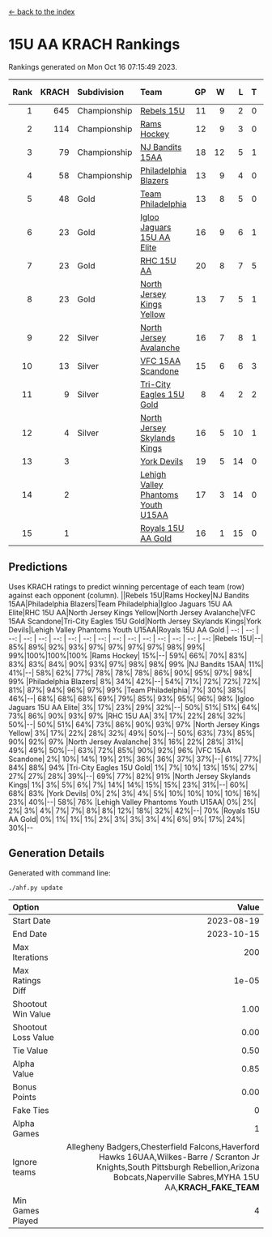 [<- back to the index](readme.md)
# 15U AA KRACH Rankings
Rankings generated on Mon Oct 16 07:15:49 2023.

Rank|KRACH|Subdivision|Team|GP|W|L|T|OTW|OTL|SoS|Exp Wins|Win Diff
---:|---:|:---|:---|---:|---:|---:|---:|---:|---:|---:|---:|---:
1|645|Championship|[Rebels 15U](https://gamesheetstats.com/seasons/3659/teams/140654/schedule)|11|9|2|0|0|1|755|9.8|-0.0
2|114|Championship|[Rams Hockey](https://gamesheetstats.com/seasons/3659/teams/140653/schedule)|12|9|3|0|1|2|373|9.9|0.0
3|79|Championship|[NJ Bandits 15AA](https://gamesheetstats.com/seasons/3659/teams/140648/schedule)|18|12|5|1|0|1|94|13.4|0.0
4|58|Championship|[Philadelphia Blazers](https://gamesheetstats.com/seasons/3659/teams/140652/schedule)|13|9|4|0|3|0|35|9.9|0.0
5|48|Gold|[Team Philadelphia](https://gamesheetstats.com/seasons/3659/teams/140657/schedule)|13|8|5|0|0|0|114|8.9|0.0
6|23|Gold|[Igloo Jaguars 15U AA Elite](https://gamesheetstats.com/seasons/3659/teams/140645/schedule)|16|9|6|1|1|0|26|10.4|0.0
7|23|Gold|[RHC 15U AA](https://gamesheetstats.com/seasons/3659/teams/140655/schedule)|20|8|7|5|0|1|35|11.4|0.0
8|23|Gold|[North Jersey Kings Yellow](https://gamesheetstats.com/seasons/3659/teams/140650/schedule)|13|7|5|1|0|0|27|8.4|0.0
9|22|Silver|[North Jersey Avalanche](https://gamesheetstats.com/seasons/3659/teams/140649/schedule)|16|7|8|1|1|0|288|8.4|0.0
10|13|Silver|[VFC 15AA Scandone](https://gamesheetstats.com/seasons/3659/teams/140659/schedule)|15|6|6|3|0|1|337|8.4|0.0
11|9|Silver|[Tri-City Eagles 15U Gold](https://gamesheetstats.com/seasons/3659/teams/140658/schedule)|8|4|2|2|0|0|7|5.9|0.0
12|4|Silver|[North Jersey Skylands Kings](https://gamesheetstats.com/seasons/3659/teams/140651/schedule)|16|5|10|1|0|1|56|6.4|0.0
13|3||[York Devils](https://gamesheetstats.com/seasons/3659/teams/140660/schedule)|19|5|14|0|1|2|49|5.9|0.0
14|2||[Lehigh Valley Phantoms Youth U15AA](https://gamesheetstats.com/seasons/3659/teams/140646/schedule)|17|3|14|0|0|0|23|3.9|0.0
15|1||[Royals 15U AA Gold](https://gamesheetstats.com/seasons/3659/teams/140656/schedule)|16|1|15|0|1|0|24|1.9|0.0

## Predictions
Uses KRACH ratings to predict winning percentage of each team (row) against each opponent (column).
||Rebels 15U|Rams Hockey|NJ Bandits 15AA|Philadelphia Blazers|Team Philadelphia|Igloo Jaguars 15U AA Elite|RHC 15U AA|North Jersey Kings Yellow|North Jersey Avalanche|VFC 15AA Scandone|Tri-City Eagles 15U Gold|North Jersey Skylands Kings|York Devils|Lehigh Valley Phantoms Youth U15AA|Royals 15U AA Gold
| --: | --: | --: | --: | --: | --: | --: | --: | --: | --: | --: | --: | --: | --: | --: | --: 
|Rebels 15U|--| 85%| 89%| 92%| 93%| 97%| 97%| 97%| 97%| 98%| 99%| 99%|100%|100%|100%
|Rams Hockey| 15%|--| 59%| 66%| 70%| 83%| 83%| 83%| 84%| 90%| 93%| 97%| 98%| 98%| 99%
|NJ Bandits 15AA| 11%| 41%|--| 58%| 62%| 77%| 78%| 78%| 78%| 86%| 90%| 95%| 97%| 98%| 99%
|Philadelphia Blazers|  8%| 34%| 42%|--| 54%| 71%| 72%| 72%| 72%| 81%| 87%| 94%| 96%| 97%| 99%
|Team Philadelphia|  7%| 30%| 38%| 46%|--| 68%| 68%| 68%| 69%| 79%| 85%| 93%| 95%| 96%| 98%
|Igloo Jaguars 15U AA Elite|  3%| 17%| 23%| 29%| 32%|--| 50%| 51%| 51%| 64%| 73%| 86%| 90%| 93%| 97%
|RHC 15U AA|  3%| 17%| 22%| 28%| 32%| 50%|--| 50%| 51%| 64%| 73%| 86%| 90%| 93%| 97%
|North Jersey Kings Yellow|  3%| 17%| 22%| 28%| 32%| 49%| 50%|--| 50%| 63%| 73%| 85%| 90%| 92%| 97%
|North Jersey Avalanche|  3%| 16%| 22%| 28%| 31%| 49%| 49%| 50%|--| 63%| 72%| 85%| 90%| 92%| 96%
|VFC 15AA Scandone|  2%| 10%| 14%| 19%| 21%| 36%| 36%| 37%| 37%|--| 61%| 77%| 84%| 88%| 94%
|Tri-City Eagles 15U Gold|  1%|  7%| 10%| 13%| 15%| 27%| 27%| 27%| 28%| 39%|--| 69%| 77%| 82%| 91%
|North Jersey Skylands Kings|  1%|  3%|  5%|  6%|  7%| 14%| 14%| 15%| 15%| 23%| 31%|--| 60%| 68%| 83%
|York Devils|  0%|  2%|  3%|  4%|  5%| 10%| 10%| 10%| 10%| 16%| 23%| 40%|--| 58%| 76%
|Lehigh Valley Phantoms Youth U15AA|  0%|  2%|  2%|  3%|  4%|  7%|  7%|  8%|  8%| 12%| 18%| 32%| 42%|--| 70%
|Royals 15U AA Gold|  0%|  1%|  1%|  1%|  2%|  3%|  3%|  3%|  4%|  6%|  9%| 17%| 24%| 30%|--

## Generation Details

Generated with command line:
```
./ahf.py update
```

| Option | Value |
| :----- | ----: |
| Start Date | 2023-08-19 |
| End Date | 2023-10-15 |
| Max Iterations | 200 |
| Max Ratings Diff | 1e-05 |
| Shootout Win Value | 1.00 |
| Shootout Loss Value | 0.00 |
| Tie Value | 0.50 |
| Alpha Value | 0.85 |
| Bonus Points | 0.00 |
| Fake Ties | 0 |
| Alpha Games | 1 |
| Ignore teams | Allegheny Badgers,Chesterfield Falcons,Haverford Hawks 16UAA,Wilkes-Barre / Scranton Jr Knights,South Pittsburgh Rebellion,Arizona Bobcats,Naperville Sabres,MYHA 15U AA,__KRACH_FAKE_TEAM__ |
| Min Games Played | 4 |

